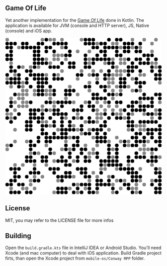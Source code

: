 ## Game Of Life

Yet another implementation for the [Game Of Life](https://en.wikipedia.org/wiki/Conway%27s_Game_of_Life)
done in Kotlin. The application is available for JVM (console and HTTP server), JS, Native (console) and iOS app.


![](example.gif)

## License

MIT, you may refer to the LICENSE file for more infos


## Building

Open the `build.gradle.kts` file in IntelliJ IDEA or Android Studio. You'll need Xcode (and mac computer) to
deal with iOS application. Build Gradle project firts, than open the Xcode project from `mobile-os/Conway MPP` folder.



